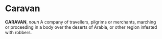 # Caravan

**CARAVAN**, _noun_ A company of travellers, pilgrims or merchants, marching or proceeding in a body over the deserts of Arabia, or other region infested with robbers.